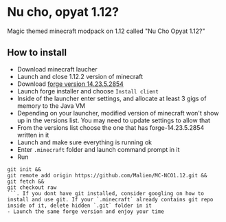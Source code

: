 # Nu cho, opyat 1.12?
Magic themed minecraft modpack on 1.12 called "Nu Cho Opyat 1.12?"

## How to install
- Download minecraft laucher
- Launch and close 1.12.2 version of minecraft
- Download [forge version 14.23.5.2854](https://files.minecraftforge.net/maven/net/minecraftforge/forge/1.12.2-14.23.5.2854/forge-1.12.2-14.23.5.2854-installer.jar)
- Launch forge installer and choose `Install client`
- Inside of the launcher enter settings, and allocate at least 3 gigs of memory to the Java VM
- Depending on your launcher, modified version of minecraft won't show up in the versions list. You may need to update settings to allow that
- From the versions list choose the one that has forge-14.23.5.2854 written in it
- Launch and make sure everything is running ok
- Enter `.minecraft` folder and launch command prompt in it
- Run 
```shell
git init &&
git remote add origin https://github.com/Malien/MC-NCO1.12.git &&
git fetch &&
git checkout raw
```. If you dont have git installed, consider googling on how to install and use git. If your `.minecraft` already contains git repo inside of it, delete hidden `.git` folder in it
- Launch the same forge version and enjoy your time